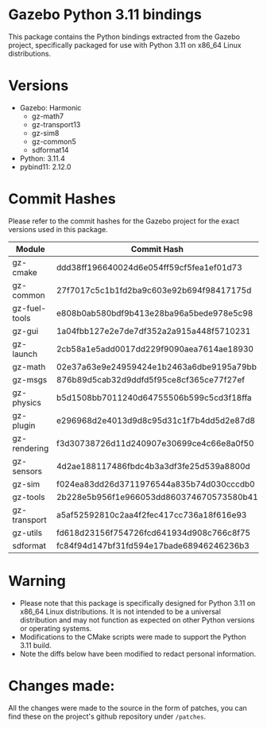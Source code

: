 # Gazebo Python 3.11 bindings
This package contains the Python bindings extracted from the Gazebo project, specifically packaged for use with Python 3.11 on x86_64 Linux distributions.

# Versions
- Gazebo: Harmonic
    - gz-math7
    - gz-transport13
    - gz-sim8
    - gz-common5
    - sdformat14
- Python: 3.11.4
- pybind11: 2.12.0

# Commit Hashes
Please refer to the commit hashes for the Gazebo project for the exact versions used in this package.

| Module         | Commit Hash                           |
|----------------|---------------------------------------|
| gz-cmake       | ddd38ff196640024d6e054ff59cf5fea1ef01d73 |
| gz-common      | 27f7017c5c1b1fd2ba9c603e92b694f98417175d |
| gz-fuel-tools  | e808b0ab580bdf9b413e28ba96a5bede978e5c98 |
| gz-gui         | 1a04fbb127e2e7de7df352a2a915a448f5710231 |
| gz-launch      | 2cb58a1e5add0017dd229f9090aea7614ae18930 |
| gz-math        | 02e37a63e9e24959424e1b2463a6dbe9195a79bb |
| gz-msgs        | 876b89d5cab32d9ddfd5f95ce8cf365ce77f27ef |
| gz-physics     | b5d1508bb7011240d64755506b599c5cd3f18ffa |
| gz-plugin      | e296968d2e4013d9d8c95d31c1f7b4dd5d2e87d8 |
| gz-rendering   | f3d30738726d11d240907e30699ce4c66e8a0f50 |
| gz-sensors     | 4d2ae188117486fbdc4b3a3df3fe25d539a8800d |
| gz-sim         | f024ea83dd26d3711976544a835b74d030cccdb0 |
| gz-tools       | 2b228e5b956f1e966053dd860374670573580b41 |
| gz-transport   | a5af52592810c2aa4f2fec417cc736a18f616e93 |
| gz-utils       | fd618d23156f754726fcd641934d908c766c8f75 |
| sdformat       | fc84f94d147bf31fd594e17bade68946246236b3 |

# Warning
- Please note that this package is specifically designed for Python 3.11 on x86_64 Linux distributions. It is not intended to be a universal distribution and may not function as expected on other Python versions or operating systems.
- Modifications to the CMake scripts were made to support the Python 3.11 build.
- Note the diffs below have been modified to redact personal information.

# Changes made:
All the changes were made to the source in the form of patches, you can find these on the project's github repository under `/patches`.